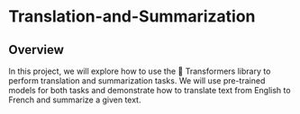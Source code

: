 # Translation-and-Summarization
## Overview
In this project, we will explore how to use the 🤗 Transformers library to perform translation and summarization tasks. We will use pre-trained models for both tasks and demonstrate how to translate text from English to French and summarize a given text.

